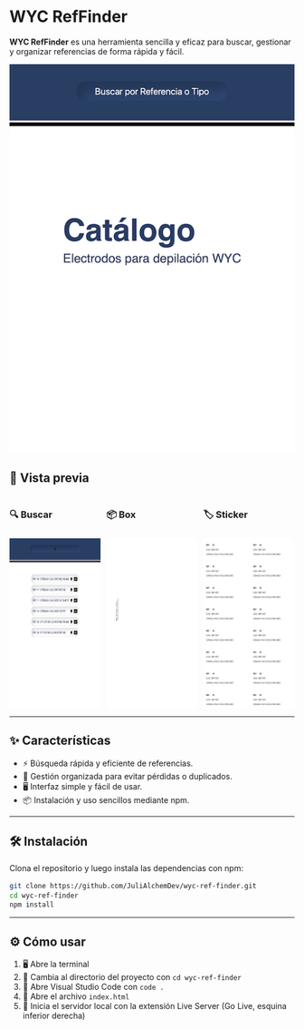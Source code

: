 # WYC RefFinder

**WYC RefFinder** es una herramienta sencilla y eficaz para buscar, gestionar y organizar referencias de forma rápida y fácil.

![Preview](screenshots/%20preview.png)

## 👀 Vista previa
<section style="display: grid; grid-template-columns: 1fr 1fr 1fr; gap: 10px;">
<h3> 🔍 Buscar</h3>
<h3> 📦 Box</h3>
<h3>🏷️ Sticker</h3>
<img src="screenshots/search.png" alt="Search" width="300" height="300"/>
<img src="screenshots/box.png" alt="Box" width="300" height="300"/>
<img src="screenshots/sticker.png" alt="Box" width="300" height="300"/>
</section>

---

## ✨ Características

- ⚡ Búsqueda rápida y eficiente de referencias.
- 📂 Gestión organizada para evitar pérdidas o duplicados.
- 🖥️ Interfaz simple y fácil de usar.
- 📦 Instalación y uso sencillos mediante npm.

---

## 🛠️ Instalación

Clona el repositorio y luego instala las dependencias con npm:

```bash
git clone https://github.com/JuliAlchemDev/wyc-ref-finder.git
cd wyc-ref-finder
npm install
```

---

## ⚙️ Cómo usar

1. 🖥️ Abre la terminal
2. 📂 Cambia al directorio del proyecto con `cd wyc-ref-finder`
3. 📝 Abre Visual Studio Code con `code .`
4. 📄 Abre el archivo `index.html`
5. 🚀 Inicia el servidor local con la extensión Live Server (Go Live, esquina inferior derecha)



